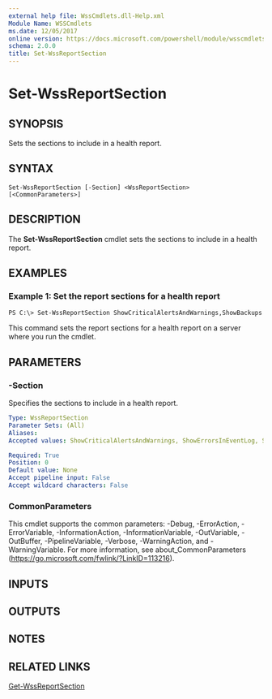 ```yaml
---
external help file: WssCmdlets.dll-Help.xml
Module Name: WSSCmdlets
ms.date: 12/05/2017
online version: https://docs.microsoft.com/powershell/module/wsscmdlets/set-wssreportsection?view=windowsserver2012r2-ps&wt.mc_id=ps-gethelp
schema: 2.0.0
title: Set-WssReportSection
---
```


# Set-WssReportSection

## SYNOPSIS
Sets the sections to include in a health report.

## SYNTAX

```
Set-WssReportSection [-Section] <WssReportSection> [<CommonParameters>]
```

## DESCRIPTION
The **Set-WssReportSection** cmdlet sets the sections to include in a health report.

## EXAMPLES

### Example 1: Set the report sections for a health report
```
PS C:\> Set-WssReportSection ShowCriticalAlertsAndWarnings,ShowBackups
```

This command sets the report sections for a health report on a server where you run the cmdlet.

## PARAMETERS

### -Section
Specifies the sections to include in a health report.

```yaml
Type: WssReportSection
Parameter Sets: (All)
Aliases: 
Accepted values: ShowCriticalAlertsAndWarnings, ShowErrorsInEventLog, ShowServiceNotRunning, ShowSecurityAndUpdates, ShowBackups, ShowStorage, All, None

Required: True
Position: 0
Default value: None
Accept pipeline input: False
Accept wildcard characters: False
```

### CommonParameters
This cmdlet supports the common parameters: -Debug, -ErrorAction, -ErrorVariable, -InformationAction, -InformationVariable, -OutVariable, -OutBuffer, -PipelineVariable, -Verbose, -WarningAction, and -WarningVariable. For more information, see about_CommonParameters (https://go.microsoft.com/fwlink/?LinkID=113216).

## INPUTS

## OUTPUTS

## NOTES

## RELATED LINKS

[Get-WssReportSection](./Get-WssReportSection.md)

